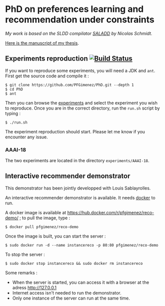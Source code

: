 # PhD on preferences learning and recommendation under constraints

_My work is based on the SLDD compilator [SALADD](https://github.com/SchmidtNicolas/SALADD) by Nicolas Schmidt._

[Here is the manuscript of my thesis](http://thesesups.ups-tlse.fr/4103/1/2018TOU30182.pdf).

## Experiments reproduction [![Build Status](https://travis-ci.org/PFGimenez/PhD.svg?branch=master)](https://travis-ci.org/PFGimenez/PhD)

If you want to reproduce some experiments, you will need a JDK and `ant`. First get the source code and compile it :

    $ git clone https://github.com/PFGimenez/PhD.git --depth 1 
    $ cd PhD
    $ ant

Then you can browse the [experiments](https://github.com/PFGimenez/PhD/tree/master/experiments) and select the experiment you wish to reproduce. Once you are in the correct directory, run the `run.sh` script by typing :

    $ ./run.sh

The experiment reproduction should start. Please let me know if you encounter any issue.

### AAAI-18

The two experiments are located in the directory `experiments/AAAI-18`.

## Interactive recommender demonstrator

This demonstrator has been jointly developped with Louis Sablayrolles.

An interactive recommender demonstrator is available. It needs [docker](https://docs.docker.com/engine/installation/) to run.

A docker image is available at https://hub.docker.com/r/pfgimenez/reco-demo/ ; to pull the image, type :

    $ docker pull pfgimenez/reco-demo

Once the image is built, you can start the server :

    $ sudo docker run -d --name instancereco -p 80:80 pfgimenez/reco-demo

To stop the server :

    $ sudo docker stop instancereco && sudo docker rm instancereco

Some remarks :

- When the server is started, you can access it with a browser at the adress http://127.0.0.1
- Internet access isn't needed to run the demonstrator.
- Only one instance of the server can run at the same time.
